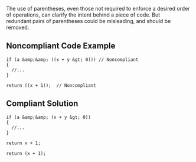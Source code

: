 
The use of parentheses, even those not required to enforce a desired order of operations, can clarify the intent behind a piece of code. But<br>redundant pairs of parentheses could be misleading, and should be removed.

## Noncompliant Code Example


    if (a &amp;&amp; ((x + y &gt; 0))) // Noncompliant
    {
      //...
    }
    
    return ((x + 1));  // Noncompliant


## Compliant Solution


    if (a &amp;&amp; (x + y &gt; 0))
    {
      //...
    }
    
    return x + 1;
    
    return (x + 1);

